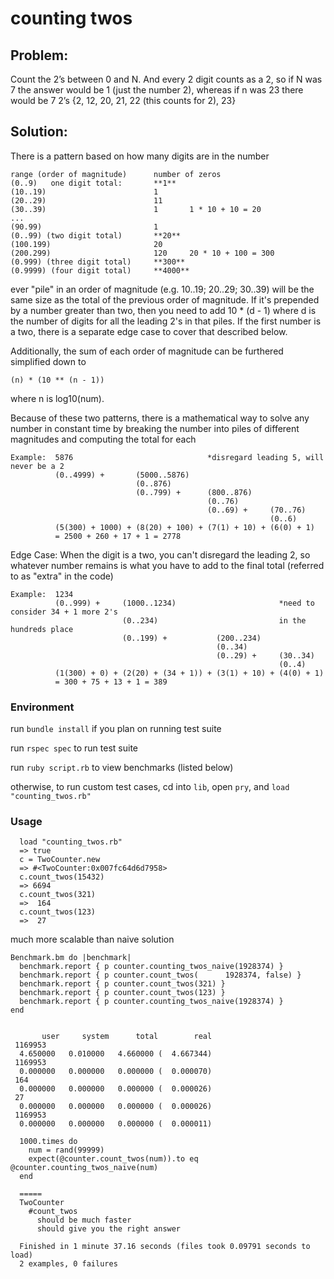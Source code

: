 # counting twos

## Problem: 
Count the 2’s between 0 and N.  And every 2 digit counts as a 2, so if N was 7 
the answer would be 1 (just the number 2), whereas if n was 23 there would be 7 2’s 
{2, 12, 20, 21, 22 (this counts for 2), 23}

## Solution:

There is a pattern based on how many digits are in the number 

```
range (order of magnitude)      number of zeros
(0..9)   one digit total:       **1**
(10..19)                        1       
(20..29)                        11
(30..39)                        1       1 * 10 + 10 = 20
...
(90.99)                         1
(0..99) (two digit total)       **20**
(100.199)                       20
(200.299)                       120     20 * 10 + 100 = 300
(0.999) (three digit total)     **300**
(0.9999) (four digit total)     **4000**
```

ever "pile" in an order of magnitude (e.g. 10..19; 20..29; 30..39) will be the same
size as the total of the previous order of magnitude. If it's prepended by a number 
greater than two, then you need to add 10 * (d - 1) where d is the number of digits 
for all the leading 2's in that piles. If the first number is a two, there is a separate
edge case to cover that described below.

Additionally, the sum of each order of magnitude can be furthered simplified down to 

```(n) * (10 ** (n - 1))``` 

where n is log10(num). 

Because of these two patterns, there is a mathematical way to solve any number 
in constant time by breaking the number into piles of different magnitudes
and computing the total for each

```
Example:  5876                              *disregard leading 5, will never be a 2
          (0..4999) +       (5000..5876)
                            (0..876)
                            (0..799) +      (800..876)
                                            (0..76)
                                            (0..69) +     (70..76)
                                                          (0..6)
          (5(300) + 1000) + (8(20) + 100) + (7(1) + 10) + (6(0) + 1)
          = 2500 + 260 + 17 + 1 = 2778
```

Edge Case: When the digit is a two, you can't disregard the leading 2, so whatever 
number remains is what you have to add to the final total (referred to as "extra" in the code)

```
Example:  1234
          (0..999) +     (1000..1234)                       *need to consider 34 + 1 more 2's
                         (0..234)                           in the hundreds place
                         (0..199) +           (200..234)
                                              (0..34)
                                              (0..29) +     (30..34)
                                                            (0..4)
          (1(300) + 0) + (2(20) + (34 + 1)) + (3(1) + 10) + (4(0) + 1)
          = 300 + 75 + 13 + 1 = 389
```

### Environment

run ```bundle install``` if you plan on running test suite

run ```rspec spec``` to run test suite

run ```ruby script.rb``` to view benchmarks (listed below)

otherwise, to run custom test cases, cd into ```lib```, open ```pry```, and ```load "counting_twos.rb"```

### Usage

```
  load "counting_twos.rb"
  => true
  c = TwoCounter.new
  => #<TwoCounter:0x007fc64d6d7958>
  c.count_twos(15432)
  => 6694
  c.count_twos(321)
  =>  164
  c.count_twos(123)
  =>  27
```

much more scalable than naive solution

```
Benchmark.bm do |benchmark|
  benchmark.report { p counter.counting_twos_naive(1928374) }
  benchmark.report { p counter.count_twos(      1928374, false) }
  benchmark.report { p counter.count_twos(321) }
  benchmark.report { p counter.count_twos(123) }
  benchmark.report { p counter.counting_twos_naive(1928374) }
end


       user     system      total        real
 1169953
  4.650000   0.010000   4.660000 (  4.667344)
 1169953
  0.000000   0.000000   0.000000 (  0.000070)
 164
  0.000000   0.000000   0.000000 (  0.000026)
 27
  0.000000   0.000000   0.000000 (  0.000026)
 1169953
  0.000000   0.000000   0.000000 (  0.000011)
```

```
  1000.times do
    num = rand(99999)
    expect(@counter.count_twos(num)).to eq @counter.counting_twos_naive(num)
  end
  
  =====
  TwoCounter
    #count_twos
      should be much faster
      should give you the right answer

  Finished in 1 minute 37.16 seconds (files took 0.09791 seconds to load)
  2 examples, 0 failures
```
